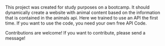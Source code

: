 This project was created for study purposes on a bootcamp. It should
dynamically create a website with animal content based on the information
that is contained in the animals api. Here we trained to use an API the first 
time. 
If you want to use the code, you need your own free API Code.

Contributions are welcome! If you want to contribute, please send a message!
